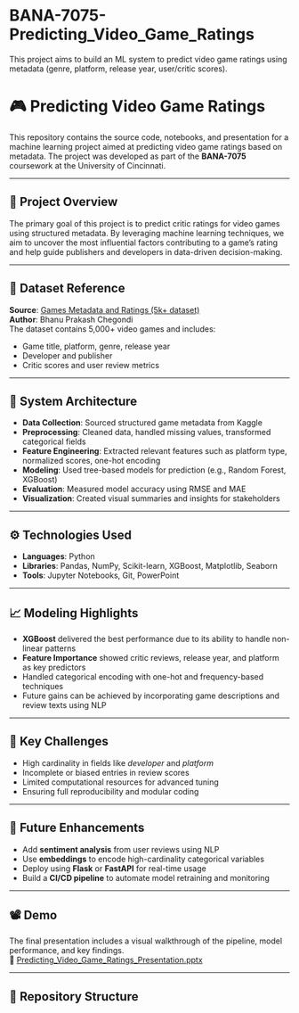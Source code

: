 # BANA-7075-Predicting_Video_Game_Ratings
This project aims to build an ML system to predict video game ratings using metadata (genre, platform, release year, user/critic scores). 

# 🎮 Predicting Video Game Ratings

This repository contains the source code, notebooks, and presentation for a machine learning project aimed at predicting video game ratings based on metadata. The project was developed as part of the **BANA-7075** coursework at the University of Cincinnati.

---

## 📌 Project Overview

The primary goal of this project is to predict critic ratings for video games using structured metadata. By leveraging machine learning techniques, we aim to uncover the most influential factors contributing to a game’s rating and help guide publishers and developers in data-driven decision-making.

---

## 📂 Dataset Reference

**Source**: [Games Metadata and Ratings (5k+ dataset)](https://www.kaggle.com/datasets/bhanuprakashchegondi/games-metadata-and-ratings-5k-dataset)  
**Author**: Bhanu Prakash Chegondi  
The dataset contains 5,000+ video games and includes:
- Game title, platform, genre, release year
- Developer and publisher
- Critic scores and user review metrics

---

## 🧱 System Architecture


- **Data Collection**: Sourced structured game metadata from Kaggle
- **Preprocessing**: Cleaned data, handled missing values, transformed categorical fields
- **Feature Engineering**: Extracted relevant features such as platform type, normalized scores, one-hot encoding
- **Modeling**: Used tree-based models for prediction (e.g., Random Forest, XGBoost)
- **Evaluation**: Measured model accuracy using RMSE and MAE
- **Visualization**: Created visual summaries and insights for stakeholders

---

## ⚙️ Technologies Used

- **Languages**: Python
- **Libraries**: Pandas, NumPy, Scikit-learn, XGBoost, Matplotlib, Seaborn
- **Tools**: Jupyter Notebooks, Git, PowerPoint

---

## 📈 Modeling Highlights

- **XGBoost** delivered the best performance due to its ability to handle non-linear patterns
- **Feature Importance** showed critic reviews, release year, and platform as key predictors
- Handled categorical encoding with one-hot and frequency-based techniques
- Future gains can be achieved by incorporating game descriptions and review texts using NLP

---

## 🧪 Key Challenges

- High cardinality in fields like *developer* and *platform*
- Incomplete or biased entries in review scores
- Limited computational resources for advanced tuning
- Ensuring full reproducibility and modular coding

---

## 🚀 Future Enhancements

- Add **sentiment analysis** from user reviews using NLP
- Use **embeddings** to encode high-cardinality categorical variables
- Deploy using **Flask** or **FastAPI** for real-time usage
- Build a **CI/CD pipeline** to automate model retraining and monitoring

---

## 📽️ Demo

The final presentation includes a visual walkthrough of the pipeline, model performance, and key findings.  
📂 [Predicting_Video_Game_Ratings_Presentation.pptx](./Predicting_Video_Game_Ratings_Presentation.pptx)

---

## 📁 Repository Structure

